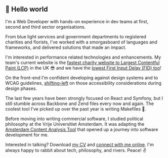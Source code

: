 ## 👋 Hello world

I'm a Web Developer with hands-on experience in dev teams at first, second and third sector organisations.

From blue light services and government departments to registered charities and florists, I've worked with a smorgasboard of languages and frameworks, and delivered solutions that made an impact.

I'm interested in performance related technologies and enhancements. My team's current website is the [fastest charity website to Largest Contentful Paint (LCP)](https://github.com/devmegan/portfolio/blob/main/src/assets/doc/salience-report.pdf?raw=true) in the UK 😎 and we have the [lowest First Input Delay (FID) too](https://github.com/devmegan/portfolio/blob/main/src/assets/doc/salience-report.pdf?raw=true)!

On the front-end I'm confident developing against design systems and to WCAG guidelines, [shifting-left](https://www.deque.com/shift-left-testing-solutions/) on those accessibility considerations during design phases.

The last few years have been strongly focused on React and Symfony, but I still stumble across Backbone and Zend files every now and again. The coolest tool I've picked up over the past year is writing Makefiles 🧙.

Before moving into writing commercial software, I studied political philosophy at the Vrije Universitiet Amsterdam. It was adapting the [Amsterdam Content Analysis Tool](https://github.com/amcat) that opened up a journey into software development for me.

Interested in talking? Download [my CV](https://github.com/devmegan/portfolio/blob/main/src/assets/doc/megan-molloy-cv.pdf?raw=true) and [connect with me online](https://www.linkedin.com/in/devmegan/). I'm always happy to rabbit about tech, philosophy, and rivers. Peace! ✌️